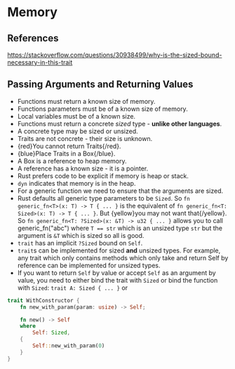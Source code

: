 # Memory

## References
https://stackoverflow.com/questions/30938499/why-is-the-sized-bound-necessary-in-this-trait

## Passing Arguments and Returning Values
- Functions must return a known size of memory.
- Functions parameters must be of a known size of memory.
- Local variables must be of a known size.
- Functions must return a concrete *sized* type - **unlike other languages**.
- A concrete type may be sized or unsized.
- Traits are not concrete - their size is unknown.
- {red}You cannot return Traits{/red}.
- {blue}Place Traits in a Box{/blue}.
- A Box is a reference to heap memory.
- A reference has a known size - it is a pointer.
- Rust prefers code to be explicit if memory is heap or stack.
- `dyn` indicates that memory is in the heap.
- For a generic function we need to ensure that the arguments are sized.
- Rust defaults all generic type parameters to be `Sized`. So `fn generic_fn<T>(x: T) -> T { ... }` is the equivalent of `fn generic_fn<T: Sized>(x: T) -> T { ... }`. But {yellow}you may not want that{/yellow}. So `fn generic_fn<T: ?Sized>(x: &T) -> u32 { ... }` allows you to call generic_fn("abc") where `T == str` which is an unsized type `str` but the argument is `&T` which is sized so all is good.
- `trait` has an implicit `?Sized` bound on `Self`.
- `trait`s can be implemented for sized __and__ unsized types. For example, any trait which only contains methods which only take and return Self by reference can be implemented for unsized types.
- If you want to return `Self` by value or accept `Self` as an argument by value, you need to either bind the trait with `Sized` or bind the function with `Sized`: `trait A: Sized { ... }` or 
```rust
trait WithConstructor {
    fn new_with_param(param: usize) -> Self;

    fn new() -> Self
    where
        Self: Sized,
    {
        Self::new_with_param(0)
    }
}
```